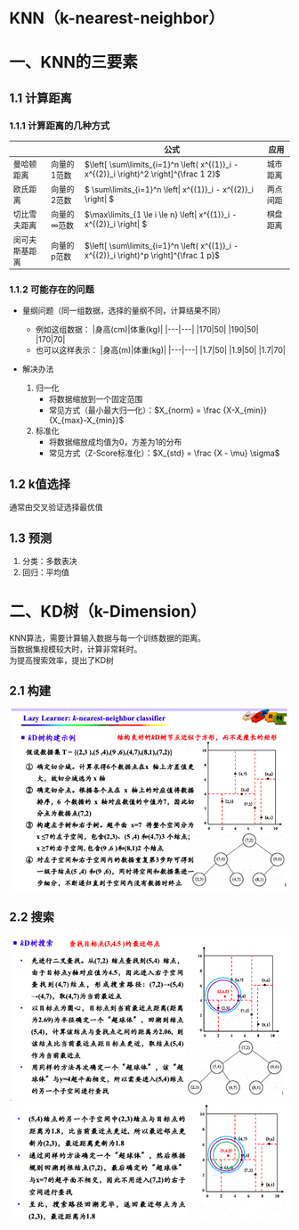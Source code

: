 # KNN（k-nearest-neighbor）

# 一、KNN的三要素

## 1.1 计算距离

### 1.1.1 计算距离的几种方式
|||公式|应用|
|---|---|---|---|
|曼哈顿距离|向量的1范数|$\left[ \sum\limits_{i=1}^n \left( x^{(1)}_i - x^{(2)}_i \right)^2 \right]^{\frac 1 2}$|城市距离|
|欧氏距离|向量的2范数|$ \sum\limits_{i=1}^n \left\| x^{(1)}_i - x^{(2)}_i \right\| $|两点间距|
|切比雪夫距离|向量的$\infty$范数|$\max\limits_{1 \le i \le n} \left\| x^{(1)}_i - x^{(2)}_i \right\| $|棋盘距离|
|闵可夫斯基距离|向量的p范数|$\left[ \sum\limits_{i=1}^n \left( x^{(1)}_i - x^{(2)}_i \right)^p \right]^{\frac 1 p}$||

### 1.1.2 可能存在的问题

- 量纲问题（同一组数据，选择的量纲不同，计算结果不同）
    - 例如这组数据：
        |身高(cm)|体重(kg)|
        |---|---|
        |170|50|
        |190|50|
        |170|70|
    - 也可以这样表示：
        |身高(m)|体重(kg)|
        |---|---|
        |1.7|50|
        |1.9|50|
        |1.7|70|

- 解决办法
    1. 归一化
        - 将数据缩放到一个固定范围
        - 常见方式（最小最大归一化）：$X_{norm} = \frac {X-X_{min}} {X_{max}-X_{min}}$
    2. 标准化
        - 将数据缩放成均值为0，方差为1的分布
        - 常见方式（Z-Score标准化）：$X_{std} = \frac {X - \mu} \sigma$

## 1.2 k值选择
通常由交叉验证选择最优值

## 1.3 预测
1. 分类：多数表决
2. 回归：平均值

# 二、KD树（k-Dimension）
KNN算法，需要计算输入数据与每一个训练数据的距离。  
当数据集规模较大时，计算非常耗时。  
为提高搜索效率，提出了KD树

## 2.1 构建

![kd_build](pngs/kd_build.png)

## 2.2 搜索

![kd_search1](pngs/kd_search1.png)
![kd_search2](pngs/kd_search2.png)